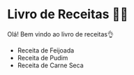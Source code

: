 # Livro de Receitas :man_cook:

Olá! Bem vindo ao livro de receitas:ok_hand:

* Receita de Feijoada
* Receita de Pudim
* Receita de Carne Seca